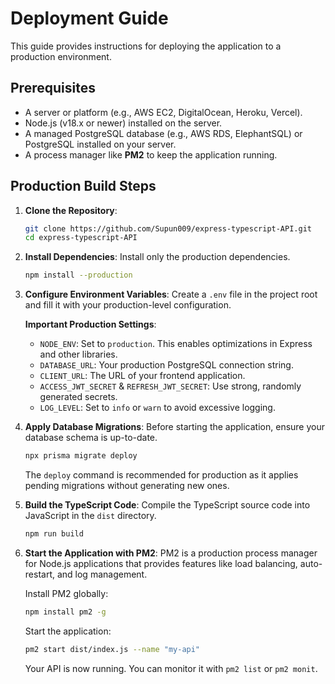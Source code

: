 # Deployment Guide

This guide provides instructions for deploying the application to a production environment.

## Prerequisites

- A server or platform (e.g., AWS EC2, DigitalOcean, Heroku, Vercel).
- Node.js (v18.x or newer) installed on the server.
- A managed PostgreSQL database (e.g., AWS RDS, ElephantSQL) or PostgreSQL installed on your server.
- A process manager like **PM2** to keep the application running.

## Production Build Steps

1.  **Clone the Repository**:
    ```bash
    git clone https://github.com/Supun009/express-typescript-API.git
    cd express-typescript-API
    ```

2.  **Install Dependencies**:
    Install only the production dependencies.
    ```bash
    npm install --production
    ```

3.  **Configure Environment Variables**:
    Create a `.env` file in the project root and fill it with your production-level configuration.

    **Important Production Settings**:
    - `NODE_ENV`: Set to `production`. This enables optimizations in Express and other libraries.
    - `DATABASE_URL`: Your production PostgreSQL connection string.
    - `CLIENT_URL`: The URL of your frontend application.
    - `ACCESS_JWT_SECRET` & `REFRESH_JWT_SECRET`: Use strong, randomly generated secrets.
    - `LOG_LEVEL`: Set to `info` or `warn` to avoid excessive logging.

4.  **Apply Database Migrations**:
    Before starting the application, ensure your database schema is up-to-date.
    ```bash
    npx prisma migrate deploy
    ```
    The `deploy` command is recommended for production as it applies pending migrations without generating new ones.

5.  **Build the TypeScript Code**:
    Compile the TypeScript source code into JavaScript in the `dist` directory.
    ```bash
    npm run build
    ```

6.  **Start the Application with PM2**:
    PM2 is a production process manager for Node.js applications that provides features like load balancing, auto-restart, and log management.

    Install PM2 globally:
    ```bash
    npm install pm2 -g
    ```

    Start the application:
    ```bash
    pm2 start dist/index.js --name "my-api"
    ```

    Your API is now running. You can monitor it with `pm2 list` or `pm2 monit`.